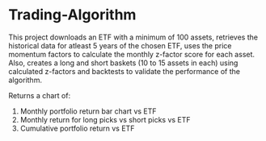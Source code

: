# Trading-Algorithm

This project downloads an ETF with a minimum of 100 assets, retrieves the historical data for atleast 5 years of the chosen ETF, uses the price momentum factors to calculate the monthly z-factor score for each asset. Also, creates a long and short baskets (10 to 15 assets in each) using calculated z-factors and backtests to validate the performance of the algorithm.


Returns a chart of:
1. Monthly portfolio return bar chart vs ETF
2. Monthly return for long picks vs short picks vs ETF
3. Cumulative portfolio return vs ETF

